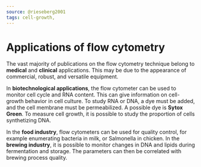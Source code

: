 ```yaml
---
source: @rieseberg2001
tags: cell-growth, 
---
```


# Applications of flow cytometry

The vast majority of publications on the flow cytometry technique belong to **medical** and **clinical** applications. This may be due to the appearance of commercial, robust, and versatile equipment. 

In **biotechnological applications**, the flow cytometer can be used to monitor cell cycle and RNA content. This can give information on cell-growth behavior in cell culture. To study RNA or DNA, a dye must be added, and the cell membrane must be permeabilized. A possible dye is **Sytox Green**. To measure cell growth, it is possible to study the proportion of cells synthetizing DNA. 

In the **food industry**, flow cytometers can be used for quality control, for example enumerating bacteria in milk, or Salmonella in chicken. In the **brewing industry**, it is possible to monitor changes in DNA and lipids during fermentation and storage. The parameters can then be correlated with brewing process quality. 